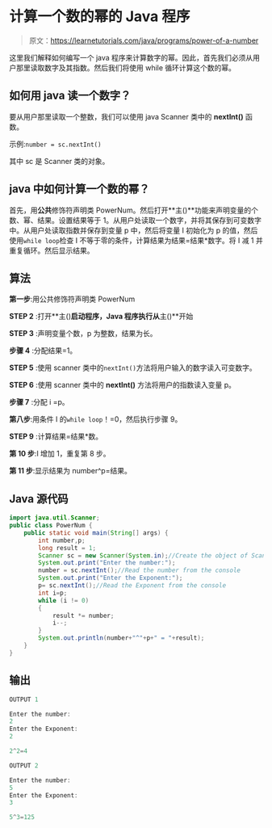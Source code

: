 # 计算一个数的幂的 Java 程序

> 原文：<https://learnetutorials.com/java/programs/power-of-a-number>

这里我们解释如何编写一个 java 程序来计算数字的幂。因此，首先我们必须从用户那里读取数字及其指数。然后我们将使用 while 循环计算这个数的幂。

## 如何用 java 读一个数字？

要从用户那里读取一个整数，我们可以使用 java Scanner 类中的 **nextInt()** 函数。

示例:`number = sc.nextInt()`

其中 sc 是 Scanner 类的对象。

## java 中如何计算一个数的幂？

首先，用**公共**修饰符声明类 PowerNum。然后打开**主()**功能来声明变量的个数、幂、结果。设置结果等于 1。从用户处读取一个数字，并将其保存到可变数字中。从用户处读取指数并保存到变量 p 中，然后将变量 I 初始化为 p 的值，然后使用`while loop`检查 I 不等于零的条件，计算结果为结果=结果*数字。将 I 减 1 并重复循环。然后显示结果。

## 算法

**第一步**:用公共修饰符声明类 PowerNum

**STEP 2** :打开**主()**启动程序，Java 程序执行从**主()**开始

**STEP 3** :声明变量个数，p 为整数，结果为长。

**步骤 4** :分配结果=1。

**STEP 5** :使用 scanner 类中的`nextInt()`方法将用户输入的数字读入可变数字。

**STEP 6** :使用 scanner 类中的 **nextInt()** 方法将用户的指数读入变量 p。

**步骤 7** :分配 i =p。

**第八步**:用条件 I 的`while loop`！=0，然后执行步骤 9。

**STEP 9** :计算结果=结果*数。

**第 10 步**:I 增加 1，重复第 8 步。

**第 11 步**:显示结果为 number^p=结果。

## Java 源代码

```java
import java.util.Scanner;
public class PowerNum {
    public static void main(String[] args) {
        int number,p;
        long result = 1;
        Scanner sc = new Scanner(System.in);//Create the object of Scanner class.
        System.out.print("Enter the number:");
        number = sc.nextInt();//Read the number from the console
        System.out.print("Enter the Exponent:");
        p= sc.nextInt();//Read the Exponent from the console
        int i=p;
        while (i != 0)
        {
            result *= number;
            i--;
        }
        System.out.println(number+"^"+p+" = "+result);
    }
}

```

## 输出

```java
OUTPUT 1

Enter the number:
2
Enter the Exponent:
2

2^2=4

OUTPUT 2

Enter the number:
5
Enter the Exponent:
3

5^3=125 
```
